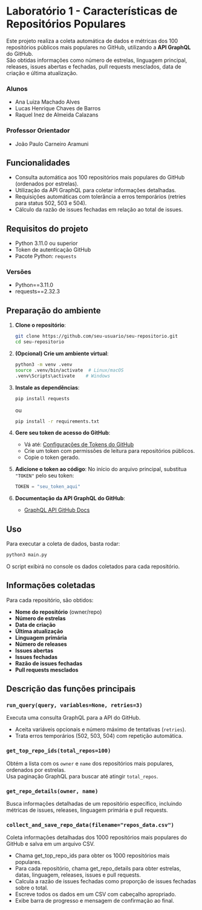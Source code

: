 # Laboratório 1 - Características de Repositórios Populares 

Este projeto realiza a coleta automática de dados e métricas dos 100 repositórios públicos mais populares no GitHub, utilizando a **API GraphQL** do GitHub.  
São obtidas informações como número de estrelas, linguagem principal, releases, issues abertas e fechadas, pull requests mesclados, data de criação e última atualização.

### Alunos

- Ana Luiza Machado Alves
- Lucas Henrique Chaves de Barros
- Raquel Inez de Almeida Calazans

### Professor Orientador

- João Paulo Carneiro Aramuni

## Funcionalidades

- Consulta automática aos 100 repositórios mais populares do GitHub (ordenados por estrelas).
- Utilização da API GraphQL para coletar informações detalhadas.
- Requisições automáticas com tolerância a erros temporários (retries para status 502, 503 e 504).
- Cálculo da razão de issues fechadas em relação ao total de issues.


## Requisitos do projeto

- Python 3.11.0 ou superior
- Token de autenticação GitHub
- Pacote Python: `requests`

### Versões

- Python==3.11.0
- requests==2.32.3

## Preparação do ambiente

1. **Clone o repositório**:

   ```bash
   git clone https://github.com/seu-usuario/seu-repositorio.git
   cd seu-repositorio
   ```

2. **(Opcional) Crie um ambiente virtual**:

   ```bash
   python3 -m venv .venv
   source .venv/bin/activate  # Linux/macOS
   .venv\Scripts\activate    # Windows
   ```

3. **Instale as dependências**:

   ```bash
   pip install requests
   ```

   ou

   ```bash
   pip install -r requirements.txt
   ```

4. **Gere seu token de acesso do GitHub**:

   - Vá até: [Configurações de Tokens do GitHub](https://github.com/settings/tokens)
   - Crie um token com permissões de leitura para repositórios públicos.
   - Copie o token gerado.

5. **Adicione o token ao código**:
   No início do arquivo principal, substitua `"TOKEN"` pelo seu token:

   ```python
   TOKEN = "seu_token_aqui"
   ```

6. **Documentação da API GraphQL do GitHub**:
   - [GraphQL API GitHub Docs](https://docs.github.com/pt/graphql)

## Uso

Para executar a coleta de dados, basta rodar:

```bash
python3 main.py
```

O script exibirá no console os dados coletados para cada repositório.

## Informações coletadas

Para cada repositório, são obtidos:

- **Nome do repositório** (owner/repo)
- **Número de estrelas**
- **Data de criação**
- **Última atualização**
- **Linguagem primária**
- **Número de releases**
- **Issues abertas**
- **Issues fechadas**
- **Razão de issues fechadas**
- **Pull requests mesclados**

## Descrição das funções principais

### `run_query(query, variables=None, retries=3)`

Executa uma consulta GraphQL para a API do GitHub.

- Aceita variáveis opcionais e número máximo de tentativas (`retries`).
- Trata erros temporários (502, 503, 504) com repetição automática.

### `get_top_repo_ids(total_repos=100)`

Obtém a lista com os `owner` e `name` dos repositórios mais populares, ordenados por estrelas.  
Usa paginação GraphQL para buscar até atingir `total_repos`.

### `get_repo_details(owner, name)`

Busca informações detalhadas de um repositório específico, incluindo métricas de issues, releases, linguagem primária e pull requests.

### `collect_and_save_repo_data(filename="repos_data.csv")`

Coleta informações detalhadas dos 1000 repositórios mais populares do GitHub e salva em um arquivo CSV.

- Chama get_top_repo_ids para obter os 1000 repositórios mais populares.
- Para cada repositório, chama get_repo_details para obter estrelas, datas, linguagem, releases, issues e pull requests.
- Calcula a razão de issues fechadas como proporção de issues fechadas sobre o total.
- Escreve todos os dados em um CSV com cabeçalho apropriado.
- Exibe barra de progresso e mensagem de confirmação ao final.
